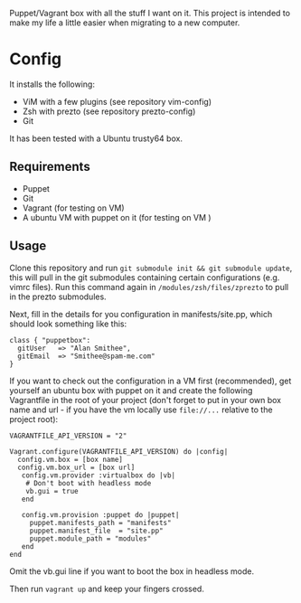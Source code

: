 Puppet/Vagrant box with all the stuff I want on it. This project is intended to make my life a little easier when migrating to a new computer.

Config
====================

It installs the following:
* ViM with a few plugins  (see repository vim-config)
* Zsh with prezto         (see repository prezto-config)
* Git

It has been tested with a Ubuntu trusty64 box.

Requirements
------------

* Puppet
* Git
* Vagrant (for testing on VM)
* A ubuntu VM with puppet on it (for testing on VM )



Usage
-----

Clone this repository and run `git submodule init && git submodule update`, this will pull in the git submodules containing certain configurations (e.g. vimrc files). Run this command again in `/modules/zsh/files/zprezto` to pull in the prezto submodules.

Next, fill in the details for you configuration in manifests/site.pp, which should look something like this:

```
class { "puppetbox": 
  gitUser   => "Alan Smithee",
  gitEmail  => "Smithee@spam-me.com"
}
```

If you want to check out the configuration in a VM first (recommended), get yourself an ubuntu box with puppet on it and create the following Vagrantfile in the root of your project (don't forget to put in your own box name and url - if you have the vm locally use `file://...` relative to the project root):

```
VAGRANTFILE_API_VERSION = "2"

Vagrant.configure(VAGRANTFILE_API_VERSION) do |config|
  config.vm.box = [box name]
  config.vm.box_url = [box url]
   config.vm.provider :virtualbox do |vb|
    # Don't boot with headless mode
    vb.gui = true
   end

   config.vm.provision :puppet do |puppet|
     puppet.manifests_path = "manifests"
     puppet.manifest_file  = "site.pp"
     puppet.module_path = "modules"
   end
end
```
Omit the vb.gui line if you want to boot the box in headless mode. 

Then run `vagrant up` and keep your fingers crossed.